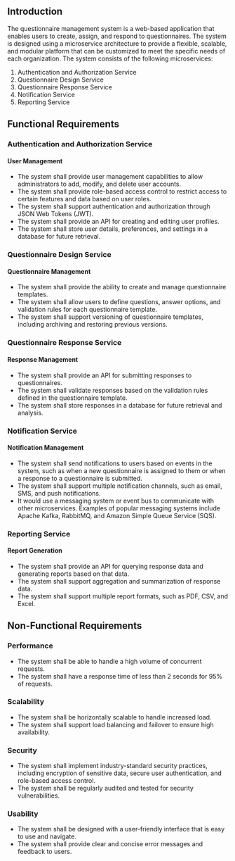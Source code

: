 ## Introduction

The questionnaire management system is a web-based application that enables users to create, assign, and respond to questionnaires. The system is designed using a microservice architecture to provide a flexible, scalable, and modular platform that can be customized to meet the specific needs of each organization. The system consists of the following microservices:

1.  Authentication and Authorization Service
2.  Questionnaire Design Service
3.  Questionnaire Response Service
4.  Notification Service
5.  Reporting Service

## Functional Requirements

### Authentication and Authorization Service
#### User Management

-   The system shall provide user management capabilities to allow administrators to add, modify, and delete user accounts.
-   The system shall provide role-based access control to restrict access to certain features and data based on user roles.
-   The system shall support authentication and authorization through JSON Web Tokens (JWT).
-  The system shall provide an API for creating and editing user profiles.
-   The system shall store user details, preferences, and settings in a database for future retrieval.

### Questionnaire Design Service

#### Questionnaire Management

-   The system shall provide the ability to create and manage questionnaire templates.
-   The system shall allow users to define questions, answer options, and validation rules for each questionnaire template.
-   The system shall support versioning of questionnaire templates, including archiving and restoring previous versions.

### Questionnaire Response Service

#### Response Management

-   The system shall provide an API for submitting responses to questionnaires.
-   The system shall validate responses based on the validation rules defined in the questionnaire template.
-   The system shall store responses in a database for future retrieval and analysis.

### Notification Service

#### Notification Management

-   The system shall send notifications to users based on events in the system, such as when a new questionnaire is assigned to them or when a response to a questionnaire is submitted.
-   The system shall support multiple notification channels, such as email, SMS, and push notifications.
- It would use a messaging system or event bus to communicate with other microservices. Examples of popular messaging systems include Apache Kafka, RabbitMQ, and Amazon Simple Queue Service (SQS).

### Reporting Service

#### Report Generation

-   The system shall provide an API for querying response data and generating reports based on that data.
-   The system shall support aggregation and summarization of response data.
-   The system shall support multiple report formats, such as PDF, CSV, and Excel.

## Non-Functional Requirements

### Performance

-   The system shall be able to handle a high volume of concurrent requests.
-   The system shall have a response time of less than 2 seconds for 95% of requests.

### Scalability

-   The system shall be horizontally scalable to handle increased load.
-   The system shall support load balancing and failover to ensure high availability.

### Security

-   The system shall implement industry-standard security practices, including encryption of sensitive data, secure user authentication, and role-based access control.
-   The system shall be regularly audited and tested for security vulnerabilities.

### Usability

-   The system shall be designed with a user-friendly interface that is easy to use and navigate.
-   The system shall provide clear and concise error messages and feedback to users.